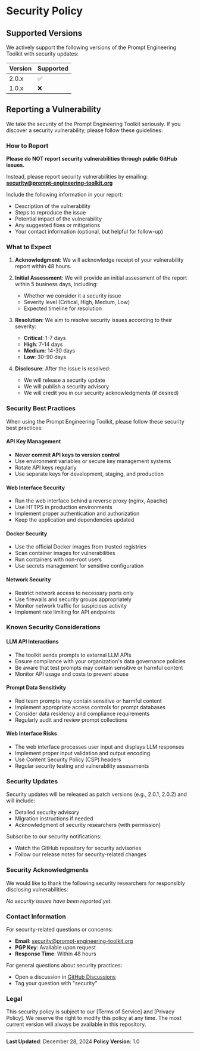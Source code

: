 # Security Policy

## Supported Versions

We actively support the following versions of the Prompt Engineering Toolkit with security updates:

| Version | Supported          |
| ------- | ------------------ |
| 2.0.x   | :white_check_mark: |
| 1.0.x   | :x:                |

## Reporting a Vulnerability

We take the security of the Prompt Engineering Toolkit seriously. If you discover a security vulnerability, please follow these guidelines:

### How to Report

**Please do NOT report security vulnerabilities through public GitHub issues.**

Instead, please report security vulnerabilities by emailing: **security@prompt-engineering-toolkit.org**

Include the following information in your report:
- Description of the vulnerability
- Steps to reproduce the issue
- Potential impact of the vulnerability
- Any suggested fixes or mitigations
- Your contact information (optional, but helpful for follow-up)

### What to Expect

1. **Acknowledgment**: We will acknowledge receipt of your vulnerability report within 48 hours.

2. **Initial Assessment**: We will provide an initial assessment of the report within 5 business days, including:
   - Whether we consider it a security issue
   - Severity level (Critical, High, Medium, Low)
   - Expected timeline for resolution

3. **Resolution**: We aim to resolve security issues according to their severity:
   - **Critical**: 1-7 days
   - **High**: 7-14 days  
   - **Medium**: 14-30 days
   - **Low**: 30-90 days

4. **Disclosure**: After the issue is resolved:
   - We will release a security update
   - We will publish a security advisory
   - We will credit you in our security acknowledgments (if desired)

### Security Best Practices

When using the Prompt Engineering Toolkit, please follow these security best practices:

#### API Key Management
- **Never commit API keys to version control**
- Use environment variables or secure key management systems
- Rotate API keys regularly
- Use separate keys for development, staging, and production

#### Web Interface Security
- Run the web interface behind a reverse proxy (nginx, Apache)
- Use HTTPS in production environments
- Implement proper authentication and authorization
- Keep the application and dependencies updated

#### Docker Security
- Use the official Docker images from trusted registries
- Scan container images for vulnerabilities
- Run containers with non-root users
- Use secrets management for sensitive configuration

#### Network Security
- Restrict network access to necessary ports only
- Use firewalls and security groups appropriately
- Monitor network traffic for suspicious activity
- Implement rate limiting for API endpoints

### Known Security Considerations

#### LLM API Interactions
- The toolkit sends prompts to external LLM APIs
- Ensure compliance with your organization's data governance policies
- Be aware that test prompts may contain sensitive or harmful content
- Monitor API usage and costs to prevent abuse

#### Prompt Data Sensitivity
- Red team prompts may contain sensitive or harmful content
- Implement appropriate access controls for prompt databases
- Consider data residency and compliance requirements
- Regularly audit and review prompt collections

#### Web Interface Risks
- The web interface processes user input and displays LLM responses
- Implement proper input validation and output encoding
- Use Content Security Policy (CSP) headers
- Regular security testing and vulnerability assessments

### Security Updates

Security updates will be released as patch versions (e.g., 2.0.1, 2.0.2) and will include:
- Detailed security advisory
- Migration instructions if needed
- Acknowledgment of security researchers (with permission)

Subscribe to our security notifications:
- Watch the GitHub repository for security advisories
- Follow our release notes for security-related changes

### Security Acknowledgments

We would like to thank the following security researchers for responsibly disclosing vulnerabilities:

*No security issues have been reported yet.*

### Contact Information

For security-related questions or concerns:
- **Email**: security@prompt-engineering-toolkit.org
- **PGP Key**: Available upon request
- **Response Time**: Within 48 hours

For general questions about security practices:
- Open a discussion in [GitHub Discussions](https://github.com/WolfgangDremmler/prompt-engineering-toolkit/discussions)
- Tag your question with "security"

### Legal

This security policy is subject to our [Terms of Service] and [Privacy Policy]. We reserve the right to modify this policy at any time. The most current version will always be available in this repository.

---

**Last Updated**: December 28, 2024
**Policy Version**: 1.0